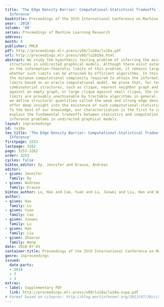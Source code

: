 ```yaml
---
title: 'The Edge Density Barrier: Computational-Statistical Tradeoffs in Combinatorial
  Inference'
booktitle: Proceedings of the 35th International Conference on Machine Learning
year: '2018'
volume: '80'
series: Proceedings of Machine Learning Research
address: 
month: 0
publisher: PMLR
pdf: http://proceedings.mlr.press/v80/lu18a/lu18a.pdf
url: http://proceedings.mlr.press/v80/lu2018a.html
abstract: We study the hypothesis testing problem of inferring the existence of combinatorial
  structures in undirected graphical models. Although there exist extensive studies
  on the information-theoretic limits of this problem, it remains largely unexplored
  whether such limits can be attained by efficient algorithms. In this paper, we quantify
  the minimum computational complexity required to attain the information-theoretic
  limits based on an oracle computational model. We prove that, for testing common
  combinatorial structures, such as clique, nearest neighbor graph and perfect matching,
  against an empty graph, or large clique against small clique, the information-theoretic
  limits are provably unachievable by tractable algorithms in general. More importantly,
  we define structural quantities called the weak and strong edge densities, which
  offer deep insight into the existence of such computational-statistical tradeoffs.
  To the best of our knowledge, our characterization is the first to identify and
  explain the fundamental tradeoffs between statistics and computation for combinatorial
  inference problems in undirected graphical models.
layout: inproceedings
id: lu18a
tex_title: 'The Edge Density Barrier: Computational-Statistical Tradeoffs in Combinatorial
  Inference'
firstpage: 3253
lastpage: 3262
page: 3253-3262
order: 3253
cycles: false
bibtex_editor: Dy, Jennifer and Krause, Andreas
editor:
- given: Jennifer
  family: Dy
- given: Andreas
  family: Krause
bibtex_author: Lu, Hao and Cao, Yuan and Lu, Junwei and Liu, Han and Wang, Zhaoran
author:
- given: Hao
  family: Lu
- given: Yuan
  family: Cao
- given: Junwei
  family: Lu
- given: Han
  family: Liu
- given: Zhaoran
  family: Wang
date: 2018-07-03
container-title: Proceedings of the 35th International Conference on Machine Learning
genre: inproceedings
issued:
  date-parts:
  - 2018
  - 7
  - 3
extras:
- label: Supplementary PDF
  link: http://proceedings.mlr.press/v80/lu18a/lu18a-supp.pdf
# Format based on citeproc: http://blog.martinfenner.org/2013/07/30/citeproc-yaml-for-bibliographies/
---
```

